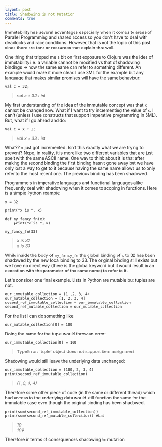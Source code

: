 ```yaml
---
layout: post
title: Shadowing is not Mutation
comments: true
---
```



Immutability has several advantages especially when it comes to areas of Parallel Programming and shared access so you don't have to deal with deadlocks and race conditions. However, that is not the topic of this post since there are tons or resources that explain that well.

One thing that tripped me a bit on first exposure to Clojure was the idea of immutability i.e. a variable cannot be modified vs that of shadowing bindings -> how the same name can refer to something different. An example would make it more clear. I use SML for the example but any language that makes similar promises will have the same behaviour:

    val x = 32;

> *val x = 32 : int*

My first understanding of the idea of the immutable concept was that `x` cannot be changed now. What if I want to try incrementing the value of `x`. I can't (unless I use constructs that support imperative programming in SML). But, what if I go ahead and do:

    val x = x + 1;

> *val x = 33 : int*

What?? `x` just got incremented. Isn't this exactly what we are trying to prevent? Nope, in reality, it is more like two different variables that are just spelt with the same ASCII name. One way to think about it is that after making the second binding the first binding hasn't gone away but we have only lost a way to get to it because having the same name allows us to only refer to the most recent one. The previous binding has been shadowed.

Programmers in imperative languages and functional languages alike frequently deal with shadowing when it comes to scoping in functions. Here is a simple Python example:

    x = 32
    
    print("x is ", x)
    
    def my_fancy_fn(x):
        print("x is ", x)
    
    my_fancy_fn(33)

> *x is 32 <br> x is 33*

While inside the body of `my_fancy_fn` the global binding of `x` to 32 has been shadowed by the new local binding to 33. The original binding still exists but we have no direct way (there is the global keyword but it would result in an exception with the parameter of the same name) to refer to it.

Let's consider one final example. Lists in Python are mutable but tuples are not.

    our_immutable_collection = (1 ,2, 3, 4)
    our_mutable_collection = [1, 2, 3, 4]
    second_ref_immutable_collection = our_immutable_collection
    second_ref_mutable_collection = our_mutable_collection

For the list I can do something like:

    our_mutable_collection[0] = 100

Doing the same for the tuple would throw an error:

    our_immutable_collection[0] = 100

> TypeError: 'tuple' object does not support item assignment

Shadowing would still leave the underlying data unchanged:

    our_immutable_collection = (100, 2, 3, 4)
    print(second_ref_immutable_collection)
    
 

> *(1 ,2, 3, 4)*

Therefore some other piece of code (in the same or different thread) which had access to the underlying data would still function the same for the immutable case even though the original binding has been shadowed.

    print(sum(second_ref_immutable_collection))
    print(sum(second_ref_mutable_collection)) #bad

> *10  <br> 109*

Therefore in terms of consequences shadowing != mutation
